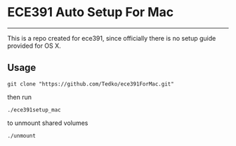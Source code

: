 # ECE391 Auto Setup For Mac
---

This is a repo created for ece391, since officially there is no setup guide provided for OS X. 

## Usage

```fish
git clone "https://github.com/Tedko/ece391ForMac.git"
```
then run 

```fish
./ece391setup_mac
```

to unmount shared volumes

```fish
./unmount
```

